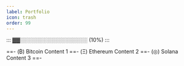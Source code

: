 ```yaml
---
label: Portfolio
icon: trash
order: 99
---
```


:::
▓▓░░░░░░░░░░░░░░░░░░ (10%)
:::

==- (₿) Bitcoin
Content 1
==- (Ξ) Ethereum
Content 2
==- (◎) Solana
Content 3
==-
